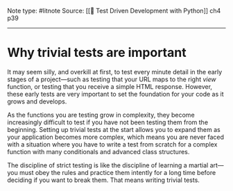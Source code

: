 Note type: #litnote
Source: [[📖 Test Driven Development with Python]] ch4 p39

---
# Why trivial tests are important
It may seem silly, and overkill at first, to test every minute detail in the early stages of a project—such as testing that your URL maps to the right *view* function, or testing that you receive a simple HTML response. However, these early tests are very important to set the foundation for your code as it grows and develops.

As the functions you are testing grow in complexity, they become increasingly difficult to test if you have not been testing them from the beginning. Setting up trivial tests at the start allows you to expand them as your application becomes more complex, which means you are never faced with a situation where you have to write a test from scratch for a complex function with many conditionals and advanced class structures.

The discipline of strict testing is like the discipline of learning a martial art—you must obey the rules and practice them intently for a long time before deciding if you want to break them. That means writing trivial tests.